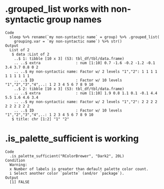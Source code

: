 # .grouped_list works with non-syntactic group names

    Code
      sleep %>% rename(`my non-syntactic name` = group) %>% .grouped_list(
        grouping.var = `my non-syntactic name`) %>% str()
    Output
      List of 2
       $ data :List of 2
        ..$ 1: tibble [10 x 3] (S3: tbl_df/tbl/data.frame)
        .. ..$ extra                : num [1:10] 0.7 -1.6 -0.2 -1.2 -0.1 3.4 3.7 0.8 0 2
        .. ..$ my non-syntactic name: Factor w/ 2 levels "1","2": 1 1 1 1 1 1 1 1 1 1
        .. ..$ ID                   : Factor w/ 10 levels "1","2","3","4",..: 1 2 3 4 5 6 7 8 9 10
        ..$ 2: tibble [10 x 3] (S3: tbl_df/tbl/data.frame)
        .. ..$ extra                : num [1:10] 1.9 0.8 1.1 0.1 -0.1 4.4 5.5 1.6 4.6 3.4
        .. ..$ my non-syntactic name: Factor w/ 2 levels "1","2": 2 2 2 2 2 2 2 2 2 2
        .. ..$ ID                   : Factor w/ 10 levels "1","2","3","4",..: 1 2 3 4 5 6 7 8 9 10
       $ title: chr [1:2] "1" "2"

# .is_palette_sufficient is working

    Code
      .is_palette_sufficient("RColorBrewer", "Dark2", 20L)
    Condition
      Warning:
      x Number of labels is greater than default palette color count.
      i Select another color `palette` (and/or `package`).
    Output
      [1] FALSE

